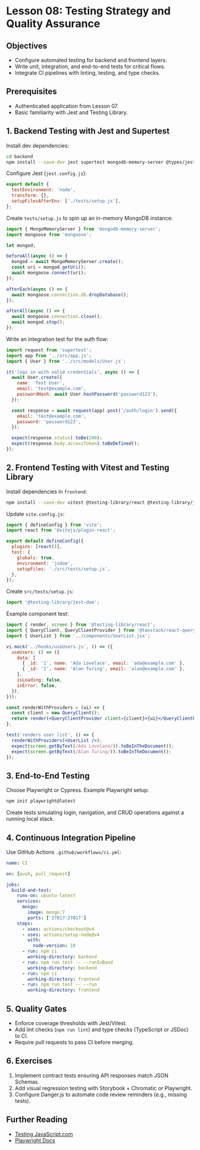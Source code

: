 # Lesson 08: Testing Strategy and Quality Assurance

## Objectives
- Configure automated testing for backend and frontend layers.
- Write unit, integration, and end-to-end tests for critical flows.
- Integrate CI pipelines with linting, testing, and type checks.

## Prerequisites
- Authenticated application from Lesson 07.
- Basic familiarity with Jest and Testing Library.

## 1. Backend Testing with Jest and Supertest
Install dev dependencies:
```bash
cd backend
npm install --save-dev jest supertest mongodb-memory-server @types/jest
```

Configure Jest (`jest.config.js`):
```js
export default {
  testEnvironment: 'node',
  transform: {},
  setupFilesAfterEnv: ['./tests/setup.js'],
};
```

Create `tests/setup.js` to spin up an in-memory MongoDB instance:
```js
import { MongoMemoryServer } from 'mongodb-memory-server';
import mongoose from 'mongoose';

let mongod;

beforeAll(async () => {
  mongod = await MongoMemoryServer.create();
  const uri = mongod.getUri();
  await mongoose.connect(uri);
});

afterEach(async () => {
  await mongoose.connection.db.dropDatabase();
});

afterAll(async () => {
  await mongoose.connection.close();
  await mongod.stop();
});
```

Write an integration test for the auth flow:
```js
import request from 'supertest';
import app from '../src/app.js';
import { User } from '../src/models/User.js';

it('logs in with valid credentials', async () => {
  await User.create({
    name: 'Test User',
    email: 'test@example.com',
    passwordHash: await User.hashPassword('password123'),
  });

  const response = await request(app).post('/auth/login').send({
    email: 'test@example.com',
    password: 'password123',
  });

  expect(response.status).toBe(200);
  expect(response.body.accessToken).toBeDefined();
});
```

## 2. Frontend Testing with Vitest and Testing Library
Install dependencies in `frontend`:
```bash
npm install --save-dev vitest @testing-library/react @testing-library/jest-dom
```

Update `vite.config.js`:
```js
import { defineConfig } from 'vite';
import react from '@vitejs/plugin-react';

export default defineConfig({
  plugins: [react()],
  test: {
    globals: true,
    environment: 'jsdom',
    setupFiles: './src/tests/setup.js',
  },
});
```

Create `src/tests/setup.js`:
```js
import '@testing-library/jest-dom';
```

Example component test:
```jsx
import { render, screen } from '@testing-library/react';
import { QueryClient, QueryClientProvider } from '@tanstack/react-query';
import { UserList } from '../components/UserList.jsx';

vi.mock('../hooks/useUsers.js', () => ({
  useUsers: () => ({
    data: [
      { _id: '1', name: 'Ada Lovelace', email: 'ada@example.com' },
      { _id: '2', name: 'Alan Turing', email: 'alan@example.com' },
    ],
    isLoading: false,
    isError: false,
  }),
}));

const renderWithProviders = (ui) => {
  const client = new QueryClient();
  return render(<QueryClientProvider client={client}>{ui}</QueryClientProvider>);
};

test('renders user list', () => {
  renderWithProviders(<UserList />);
  expect(screen.getByText(/Ada Lovelace/)).toBeInTheDocument();
  expect(screen.getByText(/Alan Turing/)).toBeInTheDocument();
});
```

## 3. End-to-End Testing
Choose Playwright or Cypress. Example Playwright setup:
```bash
npm init playwright@latest
```

Create tests simulating login, navigation, and CRUD operations against a running local stack.

## 4. Continuous Integration Pipeline
Use GitHub Actions `.github/workflows/ci.yml`:
```yaml
name: CI

on: [push, pull_request]

jobs:
  build-and-test:
    runs-on: ubuntu-latest
    services:
      mongo:
        image: mongo:7
        ports: ['27017:27017']
    steps:
      - uses: actions/checkout@v4
      - uses: actions/setup-node@v4
        with:
          node-version: 18
      - run: npm ci
        working-directory: backend
      - run: npm run test -- --runInBand
        working-directory: backend
      - run: npm ci
        working-directory: frontend
      - run: npm run test -- --run
        working-directory: frontend
```

## 5. Quality Gates
- Enforce coverage thresholds with Jest/Vitest.
- Add lint checks (`npm run lint`) and type checks (TypeScript or JSDoc) to CI.
- Require pull requests to pass CI before merging.

## 6. Exercises
1. Implement contract tests ensuring API responses match JSON Schemas.
2. Add visual regression testing with Storybook + Chromatic or Playwright.
3. Configure Danger.js to automate code review reminders (e.g., missing tests).

## Further Reading
- [Testing JavaScript.com](https://testingjavascript.com/)
- [Playwright Docs](https://playwright.dev/docs/intro)
